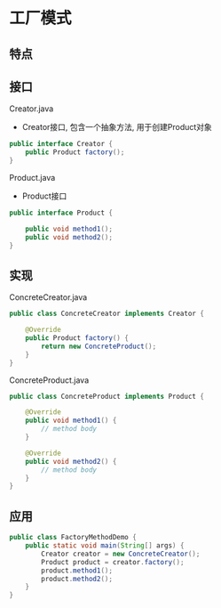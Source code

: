 # 工厂模式

## 特点



## 接口

Creator.java

- Creator接口, 包含一个抽象方法, 用于创建Product对象

```java
public interface Creator {
    public Product factory();
}
```

Product.java

- Product接口

```java
public interface Product {

    public void method1();
    public void method2();
}
```

## 实现

ConcreteCreator.java

```java
public class ConcreteCreator implements Creator {

    @Override
    public Product factory() {
        return new ConcreteProduct();
    }
}
```

ConcreteProduct.java

```java
public class ConcreteProduct implements Product {

    @Override
    public void method1() {
        // method body 
    }

    @Override
    public void method2() {
        // method body
    }
}
```

## 应用

```java
public class FactoryMethodDemo {
    public static void main(String[] args) {
        Creator creator = new ConcreteCreator();
        Product product = creator.factory();
        product.method1();
        product.method2();
    }
}
```

